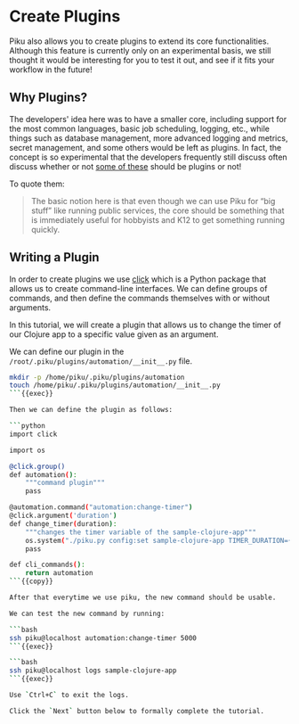 # Create Plugins

Piku also allows you to create plugins to extend its core functionalities.
Although this feature is currently only on an experimental basis, we still thought it
would be interesting for you to test it out, and see if it fits your workflow in
the future!

## Why Plugins?

The developers' idea here was to have a smaller core, including support for the most common languages,
basic job scheduling, logging, etc., while things such as database management, more advanced
logging and metrics, secret management, and some others would be left as plugins.
In fact, the concept is so experimental that the developers frequently still discuss
often discuss whether or not [some of these](https://github.com/piku/piku/discussions/309)
should be plugins or not!

To quote them:

> The basic notion here is that even though we can use Piku for “big stuff” like running public services, the core should be something that is immediately useful for hobbyists and K12 to get something running quickly.

## Writing a Plugin

In order to create plugins we use [click](https://click.palletsprojects.com/en/8.1.x/) which is a Python package that allows us to create command-line interfaces.
We can define groups of commands, and then define the commands themselves with or without arguments.

In this tutorial, we will create a plugin that allows us to change the timer of our Clojure app to a specific value given as an argument.

We can define our plugin in the `/root/.piku/plugins/automation/__init__.py` file.

```bash
mkdir -p /home/piku/.piku/plugins/automation
touch /home/piku/.piku/plugins/automation/__init__.py
```{{exec}}

Then we can define the plugin as follows:

```python
import click

import os

@click.group()
def automation():
    """command plugin"""
    pass

@automation.command("automation:change-timer")
@click.argument('duration')
def change_timer(duration):
    """changes the timer variable of the sample-clojure-app"""
    os.system("./piku.py config:set sample-clojure-app TIMER_DURATION={}".format(duration))
    pass

def cli_commands():
    return automation
```{{copy}}

After that everytime we use piku, the new command should be usable.

We can test the new command by running:

```bash
ssh piku@localhost automation:change-timer 5000
```{{exec}}

```bash
ssh piku@localhost logs sample-clojure-app
```{{exec}}

Use `Ctrl+C` to exit the logs.

Click the `Next` button below to formally complete the tutorial.
